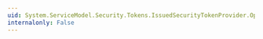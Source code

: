 ```yaml
---
uid: System.ServiceModel.Security.Tokens.IssuedSecurityTokenProvider.Open
internalonly: False
---
```

